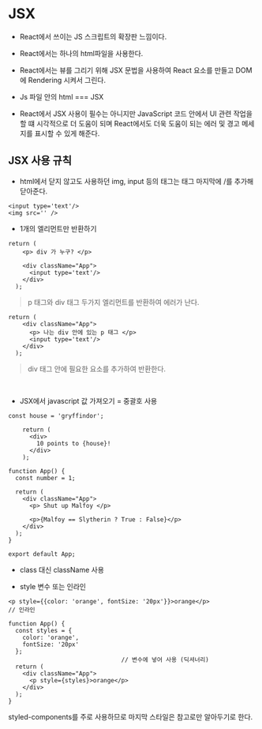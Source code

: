 # JSX

* React에서 쓰이는 JS 스크립트의 확장판 느낌이다.

* React에서는 하나의 html파일을 사용한다.

* React에서는 뷰를 그리기 위해 JSX 문법을 사용하여 React 요소를 만들고 DOM에 Rendering 시켜서 그린다.

* Js 파일 안의 html === JSX

* React에서 JSX 사용이 필수는 아니지만 JavaScript 코드 안에서 UI 관련 작업을 할 떄 시각적으로 더 도움이 되며 React에서도 더욱 도움이 되는 에러 및 경고 메세지를 표시할 수 있게 해준다.

## JSX 사용 규칙

- html에서 닫지 않고도 사용하던 img, input 등의 태그는 태그 마지막에 /를 추가해 닫아준다.
```
<input type='text'/>
<img src='' />
```

- 1개의 엘리먼트만 반환하기
```
return (
    <p> div 가 누구? </p>

    <div className="App">
      <input type='text'/>
    </div>
  );
```
> p 태그와 div 태그 두가지 엘리먼트를 반환하여 에러가 난다.

```
return (
    <div className="App">
      <p> 나는 div 안에 있는 p 태그 </p>
      <input type='text'/>
    </div>
  );
```
> div 태그 안에 필요한 요소를 추가하여 반환한다.

<br>


- JSX에서 javascript 값 가져오기 = 중괄호 사용

```
const house = 'gryffindor';

    return (
      <div>
        10 points to {house}!
      </div>
    );
```

```
function App() {
  const number = 1;

  return (
    <div className="App">
      <p> Shut up Malfoy </p>

      <p>{Malfoy == Slytherin ? True : False}</p>
    </div>
  );
}

export default App;
```

- class 대신 className 사용

- style 변수 또는 인라인

```
<p style={{color: 'orange', fontSize: '20px'}}>orange</p>
// 인라인

function App() {
  const styles = {
    color: 'orange',
    fontSize: '20px'
  };
                                // 변수에 넣어 사용 (딕셔너리)
  return (
    <div className="App">
      <p style={styles}>orange</p>
    </div>
  );
}
```

styled-components를 주로 사용하므로 마지막 스타일은 참고로만 알아두기로 한다.